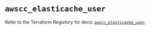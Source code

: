 # `awscc_elasticache_user`

Refer to the Terraform Registory for docs: [`awscc_elasticache_user`](https://registry.terraform.io/providers/hashicorp/awscc/0.70.0/docs/resources/elasticache_user).
